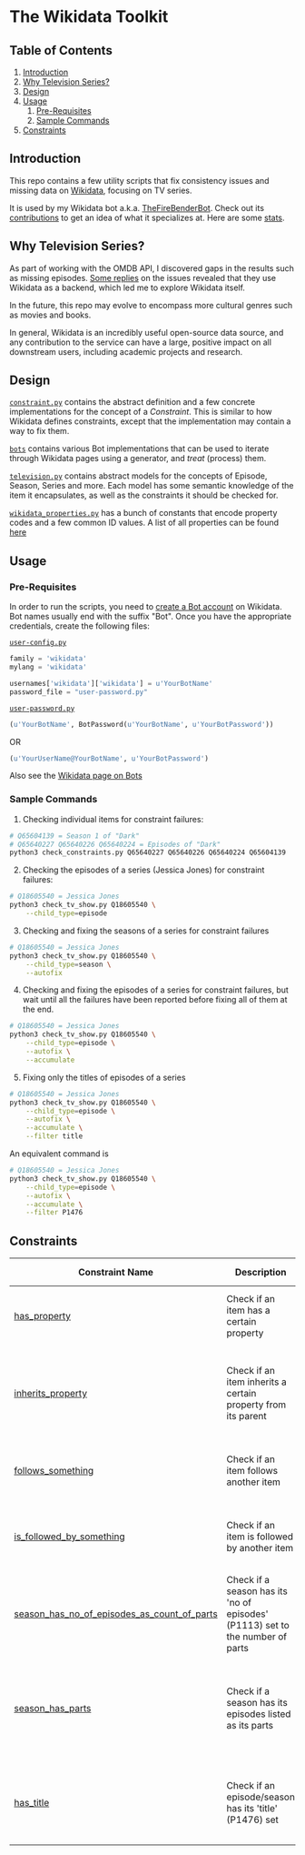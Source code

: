 # The Wikidata Toolkit

## Table of Contents

1. [Introduction](#introduction)
1. [Why Television Series?](#why-television-series)
1. [Design](#design)
1. [Usage](#usage)
    1. [Pre-Requisites](#pre-requisites)
    1. [Sample Commands](#sample-commands)
1. [Constraints](#constraints)

## Introduction

This repo contains a few utility scripts that fix consistency issues and missing data on [Wikidata](https://www.wikidata.org), focusing on TV series.

It is used by my Wikidata bot a.k.a. [TheFireBenderBot](https://www.wikidata.org/wiki/User:TheFireBenderBot). Check out its [contributions](https://www.wikidata.org/wiki/Special:Contributions/TheFireBenderBot) to get an idea of what it specializes at. Here are some [stats](https://xtools.wmflabs.org/ec/www.wikidata.org/TheFireBenderBot).

## Why Television Series?

As part of working with the OMDB API, I discovered gaps in the results such as missing episodes. [Some replies](https://github.com/omdbapi/OMDb-API/issues/88#issuecomment-413684586) on the issues revealed that they use Wikidata as a backend, which led me to explore Wikidata itself.

In the future, this repo may evolve to encompass more cultural genres such as movies and books.

In general, Wikidata is an incredibly useful open-source data source, and any contribution to the service can have a large, positive impact on all downstream users, including academic projects and research.

## Design

[`constraint.py`](./constraints/constraint.py) contains the abstract definition and a few concrete implementations for the concept of a _Constraint_. This is similar to how Wikidata defines constraints, except that the implementation may contain a way to fix them.

[`bots`](./bots) contains various Bot implementations that can be used to iterate through Wikidata pages using a generator, and _treat_ (process) them.

[`television.py`](./model/television.py) contains abstract models for the concepts of Episode, Season, Series and more. Each model has some semantic knowledge of the item it encapsulates, as well as the constraints it should be checked for.

[`wikidata_properties.py`](./properties/wikidata_properties.py) has a bunch of constants that encode property codes and a few common ID values. A list of all properties can be found [here](https://www.wikidata.org/wiki/Wikidata:List_of_properties/all_in_one_table)

## Usage

### Pre-Requisites

In order to run the scripts, you need to [create a Bot account](https://www.wikidata.org/wiki/Wikidata:Creating_a_bot) on Wikidata. Bot names usually end with the suffix "Bot". Once you have the appropriate credentials, create the following files:

[`user-config.py`](https://www.mediawiki.org/wiki/Manual:Pywikibot/user-config.py)

```python
family = 'wikidata'
mylang = 'wikidata'

usernames['wikidata']['wikidata'] = u'YourBotName'
password_file = "user-password.py"
```

[`user-password.py`](https://www.mediawiki.org/wiki/Manual:Pywikibot/BotPasswords)

```python
(u'YourBotName', BotPassword(u'YourBotName', u'YourBotPassword'))
```

OR

```python
(u'YourUserName@YourBotName', u'YourBotPassword')
```

Also see the [Wikidata page on Bots](https://www.wikidata.org/wiki/Wikidata:Bots)

### Sample Commands

1. Checking individual items for constraint failures:
```bash
# Q65604139 = Season 1 of "Dark"
# Q65640227 Q65640226 Q65640224 = Episodes of "Dark"
python3 check_constraints.py Q65640227 Q65640226 Q65640224 Q65604139
```
2. Checking the episodes of a series (Jessica Jones) for constraint failures:
```bash
# Q18605540 = Jessica Jones
python3 check_tv_show.py Q18605540 \
    --child_type=episode
```
3. Checking and fixing the seasons of a series for constraint failures
```bash
# Q18605540 = Jessica Jones
python3 check_tv_show.py Q18605540 \
    --child_type=season \
    --autofix
```
4. Checking and fixing the episodes of a series for constraint failures, but wait until all the failures have been reported before fixing all of them at the end.
```bash
# Q18605540 = Jessica Jones
python3 check_tv_show.py Q18605540 \
    --child_type=episode \
    --autofix \
    --accumulate
```
5. Fixing only the titles of episodes of a series
```bash
# Q18605540 = Jessica Jones
python3 check_tv_show.py Q18605540 \
    --child_type=episode \
    --autofix \
    --accumulate \
    --filter title
```
An equivalent command is 
```bash
# Q18605540 = Jessica Jones
python3 check_tv_show.py Q18605540 \
    --child_type=episode \
    --autofix \
    --accumulate \
    --filter P1476
```

## Constraints

| Constraint Name | Description | Supports Autofix | Example | Relevant Properties |
|-----------------|-------------|------------------|---------|----|
| [has_property](./constraints/constraint.py#L47)    | Check if an item has a certain property | No | An episode should have the property 'title' (P1476) | |
| [inherits_property](./constraints/constraint.py#L54) | Check if an item inherits a certain property from its parent | Yes | An episode should have the same value for 'country of origin' (P495) as its season | |
| [follows_something](./constraints/constraint.py#L102) | Check if an item follows another item | Yes | An episode (S1 E9) must follow the episode (S1 E8) | P155 (follows) |
| [is_followed_by_something](./constraints/constraint.py#L125) | Check if an item is followed by another item | Yes | An episode (S1 E8) must be followed by the episode (S1 E9) | P156 (followed by) |
| [season_has_no_of_episodes_as_count_of_parts](./constraints/constraint.py#L148) | Check if a season has its 'no of episodes' (P1113) set to the number of parts | No | | P527 (has part), P1113 (no of episodes) | 
| [season_has_parts](./constraints/constraint.py#L161) | Check if a season has its episodes listed as its parts | Yes | A season with 10 episodes (S1 E1 to S1 E10) must have all 10 episodes in its 'has part' property | P527 (has part) |
| [has_title](./constraints/constraint.py#L186) | Check if an episode/season has its 'title' (P1476) set | Yes | An episode whose title is "Beginnings" must have the property set to this value | P1476 (title) |
